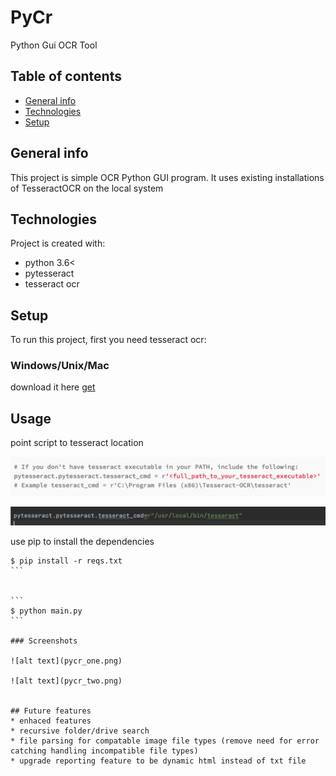 # PyCr
 Python Gui OCR Tool


## Table of contents
* [General info](#general-info)
* [Technologies](#technologies)
* [Setup](#setup)

## General info
This project is simple OCR Python GUI program. It uses existing installations of TesseractOCR on the local system

## Technologies
Project is created with:
* python 3.6<
* pytesseract
* tesseract ocr

## Setup
To run this project, first you need tesseract ocr:


### Windows/Unix/Mac
download it here [get](https://tesseract-ocr.github.io/tessdoc/Installation.html)


## Usage

point script to tesseract location

![alt text](pycr_three.png)

![alt text](pycr_four.png)

use pip to install the dependencies

````
$ pip install -r reqs.txt
```


```
$ python main.py
```

### Screenshots

![alt text](pycr_one.png)

![alt text](pycr_two.png)


## Future features
* enhaced features
* recursive folder/drive search
* file parsing for compatable image file types (remove need for error catching handling incompatible file types)
* upgrade reporting feature to be dynamic html instead of txt file

